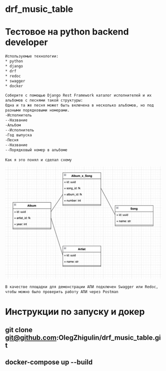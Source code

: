 # drf_music_table

# Тестовое на python backend developer
```
Используемые технологии:
* python
* django
* drf
* redoc
* swagger
* docker
```
```
Соберите с помощью Django Rest Framework каталог исполнителей и их альбомов с песнями такой структуры:
Одна и та же песня может быть включена в несколько альбомов, но под разными порядковыми номерами.
-Исполнитель
--Название
-Альбом
--Исполнитель
-Год выпуска
-Песня
--Название
--Порядковый номер в альбоме

Как я это понял и сделал схему
```
![Image alt](https://github.com/OlegZhigulin/drf_music_table/blob/main/photo_2023-02-20_21-21-46.jpg)

```
В качестве площадки для демонстрации АПИ подключен Swagger или Redoc, чтобы можно было проверить работу АПИ через Postman
```


# Инструкции по запуску и докер
## git clone git@github.com:OlegZhigulin/drf_music_table.git
## docker-compose up --build 
